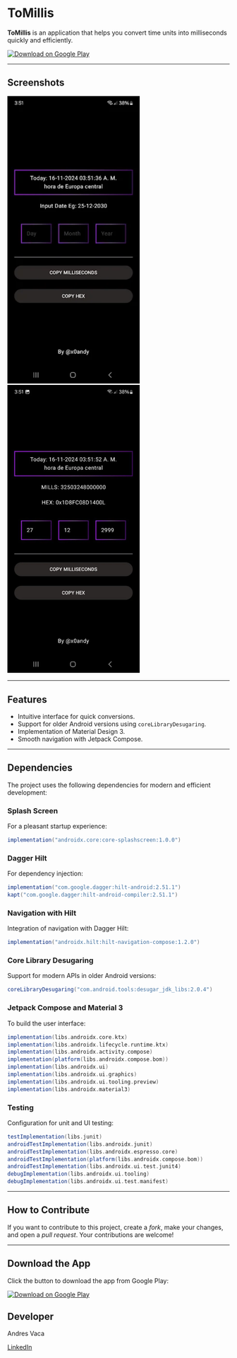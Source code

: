 
# ToMillis

**ToMillis** is an application that helps you convert time units into milliseconds quickly and efficiently.

[![Download on Google Play](https://upload.wikimedia.org/wikipedia/commons/7/78/Google_Play_Store_badge_EN.svg)](https://play.google.com/store/apps/details?id=com.tomillis)

---

## Screenshots

<img src="images/screen_one.webp" alt="Capture one" width="300"/> <img src="images/screen_two.webp" alt="Capture two" width="300"/>

---

## Features

- Intuitive interface for quick conversions.
- Support for older Android versions using `coreLibraryDesugaring`.
- Implementation of Material Design 3.
- Smooth navigation with Jetpack Compose.

---

## Dependencies

The project uses the following dependencies for modern and efficient development:

### Splash Screen
For a pleasant startup experience:
```gradle
implementation("androidx.core:core-splashscreen:1.0.0")
```

### Dagger Hilt
For dependency injection:
```gradle
implementation("com.google.dagger:hilt-android:2.51.1")
kapt("com.google.dagger:hilt-android-compiler:2.51.1")
```

### Navigation with Hilt
Integration of navigation with Dagger Hilt:
```gradle
implementation("androidx.hilt:hilt-navigation-compose:1.2.0")
```

### Core Library Desugaring
Support for modern APIs in older Android versions:
```gradle
coreLibraryDesugaring("com.android.tools:desugar_jdk_libs:2.0.4")
```

### Jetpack Compose and Material 3
To build the user interface:
```gradle
implementation(libs.androidx.core.ktx)
implementation(libs.androidx.lifecycle.runtime.ktx)
implementation(libs.androidx.activity.compose)
implementation(platform(libs.androidx.compose.bom))
implementation(libs.androidx.ui)
implementation(libs.androidx.ui.graphics)
implementation(libs.androidx.ui.tooling.preview)
implementation(libs.androidx.material3)
```

### Testing
Configuration for unit and UI testing:
```gradle
testImplementation(libs.junit)
androidTestImplementation(libs.androidx.junit)
androidTestImplementation(libs.androidx.espresso.core)
androidTestImplementation(platform(libs.androidx.compose.bom))
androidTestImplementation(libs.androidx.ui.test.junit4)
debugImplementation(libs.androidx.ui.tooling)
debugImplementation(libs.androidx.ui.test.manifest)
```

---

## How to Contribute

If you want to contribute to this project, create a *fork*, make your changes, and open a *pull request*. Your contributions are welcome!

---

## Download the App

Click the button to download the app from Google Play:

[![Download on Google Play](https://upload.wikimedia.org/wikipedia/commons/7/78/Google_Play_Store_badge_EN.svg)](https://play.google.com/store/apps/details?id=com.tomillis)


## Developer

Andres Vaca

[LinkedIn](https://www.linkedin.com/in/andres-vaca-5794a7178/)
